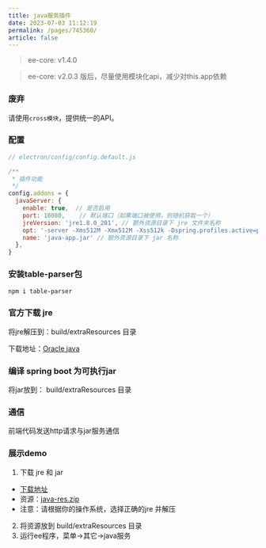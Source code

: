 ```yaml
---
title: java服务插件
date: 2023-07-03 11:12:19
permalink: /pages/745360/
article: false
---
```


> ee-core: v1.4.0

> ee-core: v2.0.3 版后，尽量使用模块化api，减少对this.app依赖

### 废弃
请使用`cross模块`，提供统一的API。

###  配置
```javascript
// electron/config/config.default.js

/**
 * 插件功能
 */
config.addons = {
  javaServer: {
    enable: true,  // 是否启用
    port: 18080,    // 默认端口（如果端口被使用，则随机获取一个）
    jreVersion: 'jre1.8.0_201', // 额外资源目录下 jre 文件夹名称
    opt: '-server -Xms512M -Xmx512M -Xss512k -Dspring.profiles.active=prod -Dserver.port=${port} -Dlogging.file.path="${path}" ',
    name: 'java-app.jar' // 额外资源目录下 jar 名称
  },
}
```
###  安装table-parser包
```bash
npm i table-parser
```
###  官方下载 jre
将jre解压到：build/extraResources 目录

下载地址：[Oracle java](https://www.oracle.com/java/technologies/javase/javase8-archive-downloads.html)

###  编译 spring boot 为可执行jar
将jar放到： build/extraResources 目录

###  通信
前端代码发送http请求与jar服务通信

###  展示demo
1. 下载 jre 和 jar 
- [下载地址](https://github.com/wallace5303/electron-egg/releases/tag/v2.4.0)
- 资源：[java-res.zip](https://github.com/wallace5303/electron-egg/releases/download/v2.4.0/java-res.zip) 
- 注意：请根据你的操作系统，选择正确的jre 并解压

2. 将资源放到 build/extraResources 目录
3. 运行ee程序，菜单->其它->java服务

 
